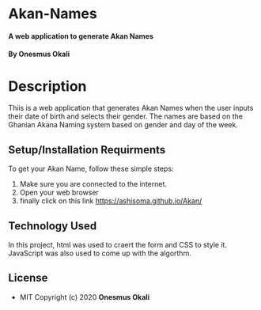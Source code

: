 # Akan-Names
#### A web application to generate Akan Names

#### By Onesmus Okali

# Description
Thiis is a web application that generates Akan Names when the user inputs their date of birth and selects their gender. The names are based on the Ghanian Akana Naming system based on gender and day of the week.

## Setup/Installation Requirments
To get your Akan Name, follow these simple steps:
1. Make sure you are connected to the internet.
2. Open your web browser
3. finally click on this link https://ashisoma.github.io/Akan/

## Technology Used
In this project, html was used to craert the form and CSS to style it. JavaScript was also used to come up with the algorthm.

## License
* MIT
Copyright (c) 2020 **Onesmus Okali**